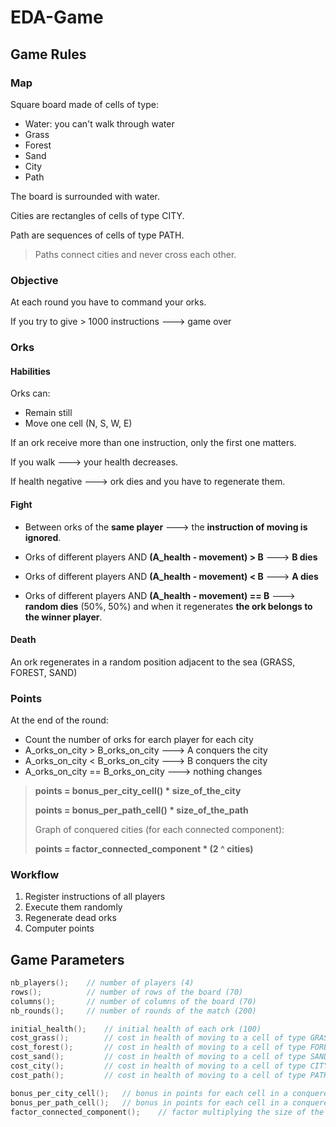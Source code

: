 # EDA-Game

## Game Rules

### Map

Square board made of cells of type:

- Water: you can't walk through water
- Grass
- Forest
- Sand
- City
- Path

The board is surrounded with water.

Cities are rectangles of cells of type CITY.

Path are sequences of cells of type PATH.

> Paths connect cities and never cross each other.

### Objective

At each round you have to command your orks.

If you try to give > 1000 instructions ---> game over

### Orks

#### Habilities

Orks can:

- Remain still
- Move one cell (N, S, W, E)

If an ork receive more than one instruction, only the first one matters.

If you walk ---> your health decreases.

If health negative ---> ork dies and you have to regenerate them.

#### Fight

- Between orks of the **same player** ---> the **instruction of moving is ignored**.


- Orks of different players AND **(A_health - movement) > B** ---> **B dies**
- Orks of different players AND **(A_health - movement) < B** ---> **A dies**
- Orks of different players AND **(A_health - movement) == B** ---> **random dies** (50%, 50%) and when it regenerates **the ork belongs to the winner player**.

#### Death

An ork regenerates in a random position adjacent to the sea (GRASS, FOREST, SAND)

### Points

At the end of the round:

- Count the number of orks for earch player for each city
- A_orks_on_city > B_orks_on_city ---> A conquers the city
- A_orks_on_city < B_orks_on_city ---> B conquers the city
- A_orks_on_city == B_orks_on_city ---> nothing changes

> **points = bonus_per_city_cell() * size_of_the_city**
>
> **points = bonus_per_path_cell() * size_of_the_path**
>
>
> Graph of conquered cities (for each connected component):
>
> **points = factor_connected_component * (2 ^ cities)**

### Workflow

1. Register instructions of all players
2. Execute them randomly
3. Regenerate dead orks
4. Computer points

## Game Parameters

```cpp
nb_players();    // number of players (4)
rows();          // number of rows of the board (70)
columns();       // number of columns of the board (70)
nb_rounds();     // number of rounds of the match (200)

initial_health();    // initial health of each ork (100)
cost_grass();        // cost in health of moving to a cell of type GRASS (1)
cost_forest();       // cost in health of moving to a cell of type FOREST (2)
cost_sand();         // cost in health of moving to a cell of type SAND (3)
cost_city();         // cost in health of moving to a cell of type CITY (0)
cost_path();         // cost in health of moving to a cell of type PATH (0)

bonus_per_city_cell();   // bonus in points for each cell in a conquered city (1)
bonus_per_path_cell();   // bonus in points for each cell in a conquered path (1)
factor_connected_component();    // factor multiplying the size of the connected components (2)
```
